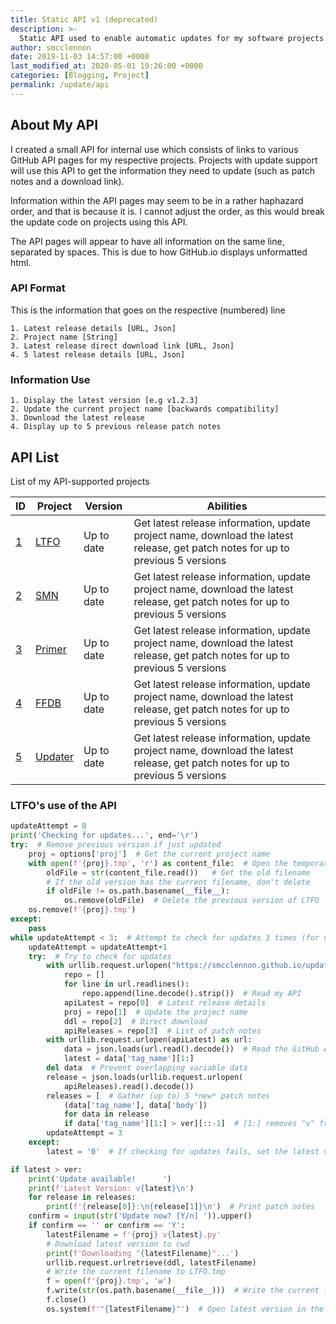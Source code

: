 ```yaml
---
title: Static API v1 (deprecated)
description: >-
  Static API used to enable automatic updates for my software projects.
author: smcclennon
date: 2019-11-03 14:57:00 +0000
last_modified_at: 2020-05-01 19:26:00 +0000
categories: [Blogging, Project]
permalink: /update/api
---
```


## About My API

I created a small API for internal use which consists of links to various GitHub API pages for my respective projects. Projects with update support will use this API to get the information they need to update (such as patch notes and a download link).

Information within the API pages may seem to be in a rather haphazard order, and that is because it is. I cannot adjust the order, as this would break the update code on projects using this API.

The API pages will appear to have all information on the same line, separated by spaces. This is due to how GitHub.io displays unformatted html.

### API Format

This is the information that goes on the respective (numbered) line

```
1. Latest release details [URL, Json]
2. Project name [String]
3. Latest release direct download link [URL, Json]
4. 5 latest release details [URL, Json]
```

### Information Use

```
1. Display the latest version [e.g v1.2.3]
2. Update the current project name [backwards compatibility]
3. Download the latest release
4. Display up to 5 previous release patch notes
```

## API List

List of my API-supported projects

| ID  | Project | Version | Abilities |
| --- | --- | --- | --- |
| [1](/update/api/1) | [LTFO](https://github.com/smcclennon/LTFO) | Up to date | Get latest release information, update project name, download the latest release, get patch notes for up to previous 5 versions |
| [2](/update/api/2) | [SMN](https://github.com/smcclennon/SMN) | Up to date | Get latest release information, update project name, download the latest release, get patch notes for up to previous 5 versions |
| [3](/update/api/3) | [Primer](https://github.com/smcclennon/Primer) | Up to date | Get latest release information, update project name, download the latest release, get patch notes for up to previous 5 versions |
| [4](/update/api/4) | [FFDB](https://github.com/smcclennon/FFDB) | Up to date | Get latest release information, update project name, download the latest release, get patch notes for up to previous 5 versions |
| [5](/update/api/5) | [Updater](https://github.com/smcclennon/Updater) | Up to date | Get latest release information, update project name, download the latest release, get patch notes for up to previous 5 versions |

### LTFO's use of the API

```python
updateAttempt = 0
print('Checking for updates...', end='\r')
try:  # Remove previous version if just updated
    proj = options['proj']  # Get the current project name
    with open(f'{proj}.tmp', 'r') as content_file:  # Open the temporary file
        oldFile = str(content_file.read())   # Get the old filename
        # If the old version has the current filename, don't delete
        if oldFile != os.path.basename(__file__):
            os.remove(oldFile)  # Delete the previous version of LTFO
    os.remove(f'{proj}.tmp')
except:
    pass
while updateAttempt < 3:  # Attempt to check for updates 3 times (for unstable connections)
    updateAttempt = updateAttempt+1
    try:  # Try to check for updates
        with urllib.request.urlopen("https://smcclennon.github.io/update/api/1") as url:
            repo = []
            for line in url.readlines():
                repo.append(line.decode().strip())  # Read my API
            apiLatest = repo[0]  # Latest release details
            proj = repo[1]  # Update the project name
            ddl = repo[2]  # Direct download
            apiReleases = repo[3]  # List of patch notes
        with urllib.request.urlopen(apiLatest) as url:
            data = json.loads(url.read().decode())  # Read the GitHub API
            latest = data['tag_name'][1:]
        del data  # Prevent overlapping variable data
        release = json.loads(urllib.request.urlopen(
            apiReleases).read().decode())
        releases = [  # Gather (up to) 5 *new* patch notes
            (data['tag_name'], data['body'])
            for data in release
            if data['tag_name'][1:] > ver][::-1]  # [1:] removes "v" from "v1.2.3"
        updateAttempt = 3
    except:
        latest = '0'  # If checking for updates fails, set the latest version to 0

if latest > ver:
    print('Update available!      ')
    print(f'Latest Version: v{latest}\n')
    for release in releases:
        print(f'{release[0]}:\n{release[1]}\n')  # Print patch notes
    confirm = input(str('Update now? [Y/n] ')).upper()
    if confirm == '' or confirm == 'Y':
        latestFilename = f'{proj} v{latest}.py'
        # Download latest version to cwd
        print(f'Downloading "{latestFilename}"...')
        urllib.request.urlretrieve(ddl, latestFilename)
        # Write the current filename to LTFO.tmp
        f = open(f'{proj}.tmp', 'w')
        f.write(str(os.path.basename(__file__)))  # Write the current file name to a temporary file
        f.close()
        os.system(f'"{latestFilename}"')  # Open latest version in the current console window
```